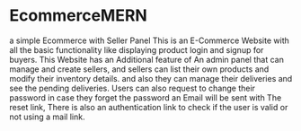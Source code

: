 # EcommerceMERN
a simple Ecommerce with Seller Panel  This is an E-Commerce Website with all the basic functionality like displaying product login and signup for buyers. This Website has an Additional feature of An admin panel that can manage and create sellers, and sellers can list their own products and modify their inventory details. and also they can manage their deliveries and see the pending deliveries. Users can also request to change their password in case they forget the password an Email will be sent with The reset link, There is also an authentication link to check if the user is valid or not using a mail link.
